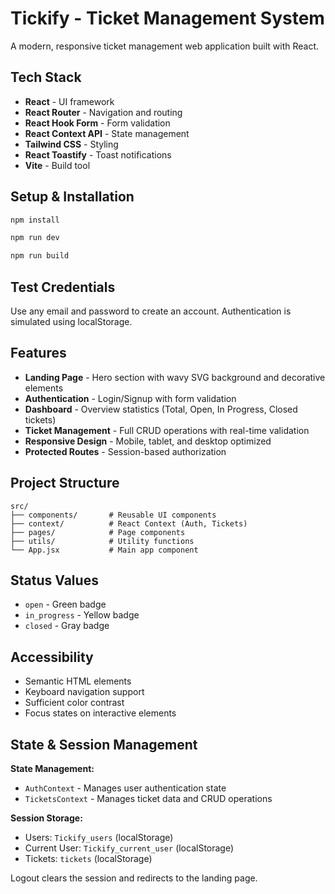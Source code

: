 # Tickify - Ticket Management System

A modern, responsive ticket management web application built with React.

## Tech Stack

- **React** - UI framework
- **React Router** - Navigation and routing
- **React Hook Form** - Form validation
- **React Context API** - State management
- **Tailwind CSS** - Styling
- **React Toastify** - Toast notifications
- **Vite** - Build tool

## Setup & Installation

```bash
npm install

npm run dev

npm run build
```

## Test Credentials

Use any email and password to create an account. Authentication is simulated using localStorage.

## Features

- **Landing Page** - Hero section with wavy SVG background and decorative elements
- **Authentication** - Login/Signup with form validation
- **Dashboard** - Overview statistics (Total, Open, In Progress, Closed tickets)
- **Ticket Management** - Full CRUD operations with real-time validation
- **Responsive Design** - Mobile, tablet, and desktop optimized
- **Protected Routes** - Session-based authorization

## Project Structure

```
src/
├── components/       # Reusable UI components
├── context/          # React Context (Auth, Tickets)
├── pages/            # Page components
├── utils/            # Utility functions
└── App.jsx           # Main app component
```

## Status Values

- `open` - Green badge
- `in_progress` - Yellow badge
- `closed` - Gray badge

## Accessibility

- Semantic HTML elements
- Keyboard navigation support
- Sufficient color contrast
- Focus states on interactive elements

## State & Session Management

**State Management:**
- `AuthContext` - Manages user authentication state
- `TicketsContext` - Manages ticket data and CRUD operations

**Session Storage:**
- Users: `Tickify_users` (localStorage)
- Current User: `Tickify_current_user` (localStorage)
- Tickets: `tickets` (localStorage)

Logout clears the session and redirects to the landing page.
